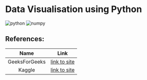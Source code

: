 # Data Visualisation using Python 
<img alt='python' src='https://img.shields.io/badge/Python-100000?style=for-the-badge&logo=python&logoColor=white&labelColor=FFCC00&color=00A6FF'/> <img alt='numpy' src='https://img.shields.io/badge/NumPy-100000?style=for-the-badge&logo=numpy&logoColor=white&labelColor=4B8BBE&color=306998'/>
## References:
|Name|Link|
|:--:|:--:|
| GeeksForGeeks | [link to site](https://www.geeksforgeeks.org/data-visualization-with-python/)|
| Kaggle | [link to site](https://www.kaggle.com/learn/data-visualization)|
